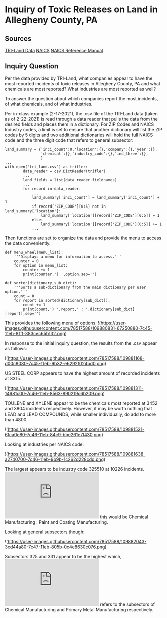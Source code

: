 # Inquiry of Toxic Releases on Land in Allegheny County, PA

## Sources
[TRI-Land Data](https://data.wprdc.org/dataset/toxic-release-inventory/resource/1809697b-86ed-4ce2-b813-179b95d6c833)
[NAICS](https://www.census.gov/naics/)
[NAICS Reference Manual](https://www.census.gov/naics/reference_files_tools/2017_NAICS_Manual.pdf)

## Inquiry Question
Per the data provided by TRI-Land, what companies appear to have the most reported incidents of toxic releases
in Allegheny County, PA and what chemicals are most reported? What industries are most reported as well?

To answer the question about which companies report the most incidents, of what chemicals, and of what industries.

Per in-class example (2-17-2021), the .csv file of the TRI-Land data (taken as of 2-22-2021) is read through a
data reader that pulls the data from the desired fields and places them in a dictionary. For ZIP Codes and NAICS
Industry codes, a limit is set to ensure that another dictionary will list the ZIP codes by 5 digits and two additional
dictionaries will hold the full NAICS code and the three digit code that refers to general subsector:
```
land_summary = {'inci_count':0,'location':{},'company':{},'year':{},
                'chemical':{},'industry_code':{},'ind_three':{},
                }
...
with open('tri_land.csv') as trifler:
        data_reader = csv.DictReader(trifler)
        ...
        land_fields = list(data_reader.fieldnames)
        ...
        for record in data_reader:
            ...
            land_summary['inci_count'] = land_summary['inci_count'] + 1
            if record['ZIP_CODE'][0:5] not in land_summary['location']:
                land_summary['location'][record['ZIP_CODE'][0:5]] = 1
            else:
                land_summary['location'][record['ZIP_CODE'][0:5]] += 1
            ...
```
Then functions are set to organize the data and provide the menu to access the data conveniently.
```
def menu_wheel(menu_list):
    '''Displays a menu for information to access.'''
    counter = 0
    for option in menu_list:
        counter += 1
        print(counter,') ',option,sep='')
        
def sorter(dictionary,sub_dict):
    '''Sorts a sub-dictionary from the main dictionary per user option.'''
    count = 0
    for report in sorted(dictionary[sub_dict]):
        count += 1
        print(count,') ',report,' : ',dictionary[sub_dict][report],sep='')
```
This provides the following menu of options:
!(https://user-images.githubusercontent.com/78517588/109880831-67250880-7c45-11eb-81ff-383cec65b132.png)

In response to the initial inquiry question, the results from the .csv appear as follows:

!(https://user-images.githubusercontent.com/78517588/109881168-d00c8080-7c45-11eb-9b32-e6292f024bd0.png)

US STEEL CORP appears to have the highest amount of recorded incidents at 8315.

!(https://user-images.githubusercontent.com/78517588/109881311-14981c00-7c46-11eb-8563-890219c6b209.png)

TOULENE and XYLENE appear to be the chemicals most reported at 3452 and 3804 incidents respectively.
However, it may be worth nothing that LEAD and LEAD COMPOUNDS, while smaller individually, do add to more than 4800.

!(https://user-images.githubusercontent.com/78517588/109881521-6fca0e80-7c46-11eb-84c9-bbe261e7f430.png)

Looking at industries per NAICS code:

!(https://user-images.githubusercontent.com/78517588/109881638-a2740700-7c46-11eb-9b9b-1c262d228cdd.png)

The largest appears to be industry code 325510 at 10226 incidents.
![Per the NAICS manual as of 2017,](https://www.census.gov/naics/reference_files_tools/2017_NAICS_Manual.pdf)
this would be Chemical Manufacturing : Paint and Coating Manufacturing.

Looking at general subsectors though:

!(https://user-images.githubusercontent.com/78517588/109882043-3cd44a80-7c47-11eb-805b-0c4e8630c076.png)

Subsectors 325 and 331 appear to be the highest which, ![per the NAICS manual as of 2017,](https://www.census.gov/naics/reference_files_tools/2017_NAICS_Manual.pdf)
refers to the subsectors of Chemical Manufacturing and Primary Metal Manufacturing respectively.






